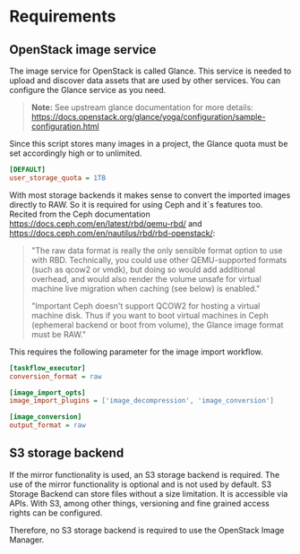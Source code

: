 # Requirements

## OpenStack image service

The image service for OpenStack is called Glance. This service is needed to upload and discover data assets that are used by other
services. You can configure the Glance service as you need.

> **Note:**
> See upstream glance documentation for more details: <https://docs.openstack.org/glance/yoga/configuration/sample-configuration.html>

Since this script stores many images in a project, the Glance quota must be set accordingly high or to unlimited.

```ini
[DEFAULT]
user_storage_quota = 1TB
```

With most storage backends it makes sense to convert the imported images directly to RAW. So it is required for using Ceph and it´s
features too. Recited from the Ceph documentation <https://docs.ceph.com/en/latest/rbd/qemu-rbd/> and
<https://docs.ceph.com/en/nautilus/rbd/rbd-openstack/>:

>"The raw data format is really the only sensible format option to use with RBD. Technically, you could use other QEMU-supported formats
>(such as qcow2 or vmdk), but doing so would add additional overhead, and would also render the volume unsafe for virtual machine live
>migration when caching (see below) is enabled."
>
>"Important Ceph doesn't support QCOW2 for hosting a virtual machine disk. Thus if you want to boot virtual machines in Ceph (ephemeral
>backend or boot from volume), the Glance image format must be RAW."

This requires the following parameter for the image import workflow.

```ini
[taskflow_executor]
conversion_format = raw

[image_import_opts]
image_import_plugins = ['image_decompression', 'image_conversion']

[image_conversion]
output_format = raw
```

## S3 storage backend

If the mirror functionality is used, an S3 storage backend is required. The use of the mirror functionality is optional and is not
used by default. S3 Storage Backend can store files without a size limitation. It is accessible via APIs.
With S3, among other things, versioning and fine grained access rights can be configured.

Therefore, no S3 storage backend is required to use the OpenStack Image Manager.
